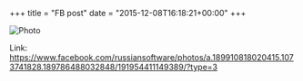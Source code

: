 +++
title = "FB post"
date = "2015-12-08T16:18:21+00:00"
+++



![Photo](https://scontent.xx.fbcdn.net/v/t1.0-0/s130x130/12301494_191954411149389_3977865666076404255_n.jpg?oh=54b4cfa26c2c371d21eebffcbf6d407b&oe=596DA0EF)


Link: https://www.facebook.com/russiansoftware/photos/a.189910818020415.1073741828.189786488032848/191954411149389/?type=3
